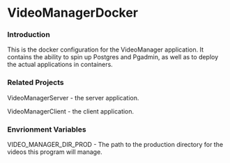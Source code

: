 # VideoManagerDocker

### Introduction

This is the docker configuration for the VideoManager application. It contains the ability to spin up Postgres and Pgadmin, as well as to deploy the actual applications in containers.

### Related Projects

VideoManagerServer - the server application.

VideoManagerClient - the client application.

### Envrionment Variables

VIDEO_MANAGER_DIR_PROD - The path to the production directory for the videos this program will manage.